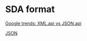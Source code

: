 # SDA format

[Google trends: XML.api vs JSON.api](https://trends.google.com/trends/explore?date=2005-05-18%202025-05-18&q=xml%20api,json%20api)

[JSON](https://github.com/bavla/symData/tree/master/format/JSON)

